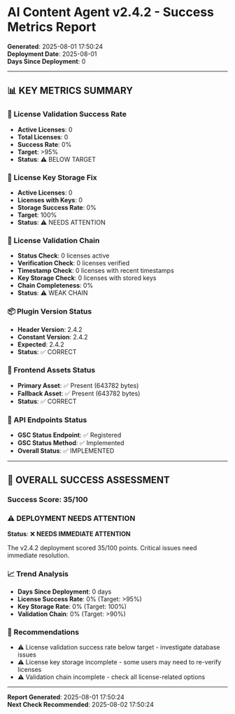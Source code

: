 # AI Content Agent v2.4.2 - Success Metrics Report

**Generated**: 2025-08-01 17:50:24  
**Deployment Date**: 2025-08-01  
**Days Since Deployment**: 0  

---

## 📊 KEY METRICS SUMMARY

### 🎯 License Validation Success Rate

- **Active Licenses**: 0
- **Total Licenses**: 0  
- **Success Rate**: 0%
- **Target**: >95%
- **Status**: ⚠️ BELOW TARGET

### 🔑 License Key Storage Fix

- **Active Licenses**: 0
- **Licenses with Keys**: 0
- **Storage Success Rate**: 0%
- **Target**: 100%
- **Status**: ⚠️ NEEDS ATTENTION

### 🔗 License Validation Chain

- **Status Check**: 0 licenses active
- **Verification Check**: 0 licenses verified  
- **Timestamp Check**: 0 licenses with recent timestamps
- **Key Storage Check**: 0 licenses with stored keys
- **Chain Completeness**: 0%
- **Status**: ⚠️ WEAK CHAIN

### 📦 Plugin Version Status

- **Header Version**: 2.4.2
- **Constant Version**: 2.4.2
- **Expected**: 2.4.2
- **Status**: ✅ CORRECT

### 🎨 Frontend Assets Status

- **Primary Asset**: ✅ Present (643782 bytes)
- **Fallback Asset**: ✅ Present (643782 bytes)
- **Status**: ✅ CORRECT

### 🔌 API Endpoints Status

- **GSC Status Endpoint**: ✅ Registered
- **GSC Status Method**: ✅ Implemented
- **Overall Status**: ✅ IMPLEMENTED


---

## 🎯 OVERALL SUCCESS ASSESSMENT

### Success Score: 35/100

### ⚠️ DEPLOYMENT NEEDS ATTENTION

**Status**: ❌ **NEEDS IMMEDIATE ATTENTION**

The v2.4.2 deployment scored 35/100 points.
Critical issues need immediate resolution.

### 📈 Trend Analysis

- **Days Since Deployment**: 0 days
- **License Success Rate**: 0% (Target: >95%)
- **Key Storage Rate**: 0% (Target: 100%)
- **Validation Chain**: 0% (Target: >90%)

### 🎯 Recommendations

- ⚠️ License validation success rate below target - investigate database issues
- ⚠️ License key storage incomplete - some users may need to re-verify licenses
- ⚠️ Validation chain incomplete - check all license-related options





---

**Report Generated**: 2025-08-01 17:50:24  
**Next Check Recommended**: 2025-08-02 17:50:24

